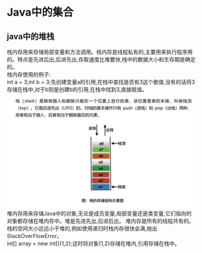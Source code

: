 # Java中的集合
java中的堆栈
------
栈内存用来存储局部变量和方法调用。栈内存是线程私有的,主要用来执行程序用的。特点是先进后出,后进先出,存取速度比堆要快,栈中的数据大小和生存期是确定的。  
栈内存使用的例子:  
int a = 3;int b = 3;先创建变量a的引用,在栈中查找是否有3这个歌值,没有的话将3存储在栈中,对于b则是创建b的引用,在栈中找到3,直接赋值。  
![image](https://github.com/Li2210/deignPatternStudy/blob/master/img/stack.png)  
堆内存用来存储Java中的对象,无论是成员变量,局部变量还是类变量,它们指向的对象都存储在堆内存中。堆是先进先出,后进后出。
堆内存是所有的线程共有的。栈的空间大小远远小于堆的,例如使用递归时栈内存很快会满,抛出StackOverFlowError。  
int[] array = new int[]{1,2};这时将对象{1,2}存储在堆内,引用存储在栈中。  